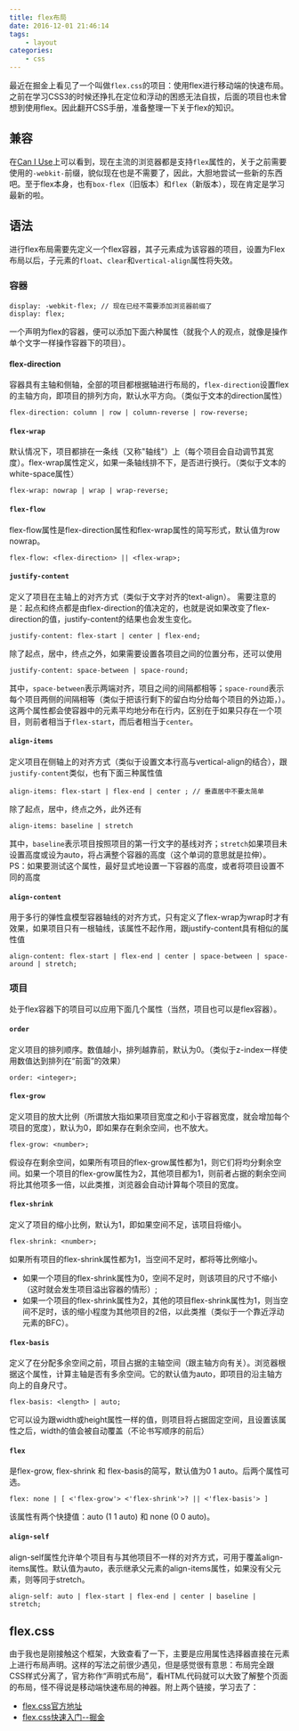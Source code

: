 ```yaml
---
title: flex布局
date: 2016-12-01 21:46:14
tags:
	- layout
categories:
	- css
---
```

最近在掘金上看见了一个叫做`flex.css`的项目：使用flex进行移动端的快速布局。之前在学习CSS3的时候还挣扎在定位和浮动的困惑无法自拔，后面的项目也未曾想到使用flex。因此翻开CSS手册，准备整理一下关于flex的知识。
<!--more-->
## 兼容
在[Can I Use](http://caniuse.com/#search=flex)上可以看到，现在主流的浏览器都是支持`flex`属性的，关于之前需要使用的`-webkit-`前缀，貌似现在也是不需要了，因此，大胆地尝试一些新的东西吧。至于flex本身，也有`box-flex`（旧版本）和`flex`（新版本），现在肯定是学习最新的啦。

## 语法
进行flex布局需要先定义一个flex容器，其子元素成为该容器的项目，设置为Flex布局以后，子元素的`float`、`clear`和`vertical-align`属性将失效。
### 容器
```
display: -webkit-flex; // 现在已经不需要添加浏览器前缀了
display: flex;
```
一个声明为flex的容器，便可以添加下面六种属性（就我个人的观点，就像是操作单个文字一样操作容器下的项目）。
#### flex-direction
容器具有主轴和侧轴，全部的项目都根据轴进行布局的，`flex-direction`设置flex的主轴方向，即项目的排列方向，默认水平方向。（类似于文本的direction属性）
```
flex-direction: column | row | column-reverse | row-reverse;
```
#### `flex-wrap`
默认情况下，项目都排在一条线（又称"轴线"）上（每个项目会自动调节其宽度）。flex-wrap属性定义，如果一条轴线排不下，是否进行换行。（类似于文本的white-space属性）
```
flex-wrap: nowrap | wrap | wrap-reverse;
```
#### `flex-flow`
flex-flow属性是flex-direction属性和flex-wrap属性的简写形式，默认值为row nowrap。
```
flex-flow: <flex-direction> || <flex-wrap>;
```

#### `justify-content`
定义了项目在主轴上的对齐方式（类似于文字对齐的text-align）。
需要注意的是：起点和终点都是由flex-direction的值决定的，也就是说如果改变了flex-direction的值，justify-content的结果也会发生变化。

```
justify-content: flex-start | center | flex-end;
```
除了起点，居中，终点之外，如果需要设置各项目之间的位置分布，还可以使用
```
justify-content: space-between | space-round;
```
其中，`space-between`表示两端对齐，项目之间的间隔都相等；`space-round`表示每个项目两侧的间隔相等（类似于把该行剩下的留白均分给每个项目的外边距，）。这两个属性都会使容器中的元素平均地分布在行内，区别在于如果只存在一个项目，则前者相当于`flex-start`，而后者相当于`center`。

#### `align-items`
定义项目在侧轴上的对齐方式（类似于设置文本行高与vertical-align的结合），跟`justify-content`类似，也有下面三种属性值
```
align-items: flex-start | flex-end | center ; // 垂直居中不要太简单
```
除了起点，居中，终点之外，此外还有
```
align-items: baseline | stretch
```
其中，`baseline`表示项目按照项目的第一行文字的基线对齐；`stretch`如果项目未设置高度或设为auto，将占满整个容器的高度（这个单词的意思就是拉伸）。
PS：如果要测试这个属性，最好显式地设置一下容器的高度，或者将项目设置不同的高度

#### `align-content`
用于多行的弹性盒模型容器轴线的对齐方式，只有定义了flex-wrap为wrap时才有效果，如果项目只有一根轴线，该属性不起作用，跟justify-content具有相似的属性值
```
align-content: flex-start | flex-end | center | space-between | space-around | stretch;
```

### 项目
处于flex容器下的项目可以应用下面几个属性（当然，项目也可以是flex容器）。
#### `order`
定义项目的排列顺序。数值越小，排列越靠前，默认为0。（类似于z-index一样使用数值达到排列在“前面”的效果）
```
order: <integer>;
```

#### `flex-grow`
定义项目的放大比例（所谓放大指如果项目宽度之和小于容器宽度，就会增加每个项目的宽度），默认为0，即如果存在剩余空间，也不放大。
```
flex-grow: <number>;
```
假设存在剩余空间，如果所有项目的flex-grow属性都为1，则它们将均分剩余空间。如果一个项目的flex-grow属性为2，其他项目都为1，则前者占据的剩余空间将比其他项多一倍，以此类推，浏览器会自动计算每个项目的宽度。

#### `flex-shrink`
定义了项目的缩小比例，默认为1，即如果空间不足，该项目将缩小。
```
flex-shrink: <number>;
```
如果所有项目的flex-shrink属性都为1，当空间不足时，都将等比例缩小。
* 如果一个项目的flex-shrink属性为0，空间不足时，则该项目的尺寸不缩小（这时就会发生项目溢出容器的情形）;
* 如果一个项目的flex-shrink属性为2，其他的项目flex-shrink属性为1，则当空间不足时，该的缩小程度为其他项目的2倍，以此类推（类似于一个靠近浮动元素的BFC）。

#### `flex-basis`
定义了在分配多余空间之前，项目占据的主轴空间（跟主轴方向有关）。浏览器根据这个属性，计算主轴是否有多余空间。它的默认值为auto，即项目的沿主轴方向上的自身尺寸。
```
flex-basis: <length> | auto;
```
它可以设为跟width或height属性一样的值，则项目将占据固定空间，且设置该属性之后，width的值会被自动覆盖（不论书写顺序的前后）

#### `flex`
是flex-grow, flex-shrink 和 flex-basis的简写，默认值为0 1 auto。后两个属性可选。
```
flex: none | [ <'flex-grow'> <'flex-shrink'>? || <'flex-basis'> ]
```
该属性有两个快捷值：auto (1 1 auto) 和 none (0 0 auto)。

#### `align-self`
align-self属性允许单个项目有与其他项目不一样的对齐方式，可用于覆盖align-items属性。默认值为auto，表示继承父元素的align-items属性，如果没有父元素，则等同于stretch。
```
align-self: auto | flex-start | flex-end | center | baseline | stretch;
```

## flex.css
由于我也是刚接触这个框架，大致查看了一下，主要是应用属性选择器直接在元素上进行布局声明。这样的写法之前很少遇见，但是感觉很有意思：布局完全跟CSS样式分离了，官方称作“声明式布局”，看HTML代码就可以大致了解整个页面的布局，怪不得说是移动端快速布局的神器。附上两个链接，学习去了：
* [flex.css官方地址](https://github.com/lzxb/flex.css)
* [flex.css快速入门--掘金](http://gold.xitu.io/post/582d991cc4c9710054407dc3?utm_medium=hao.caibaojian.com&utm_source=hao.caibaojian.com)